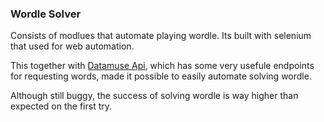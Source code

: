 ### Wordle Solver

Consists of modlues that automate playing wordle.
Its built with selenium that used for web automation.

This together with [Datamuse Api](https://www.datamuse.com/api/), which has some very usefule endpoints for requesting words, made it possible to easily automate solving wordle.

Although still buggy, the success of solving wordle is way higher than expected on the first try.